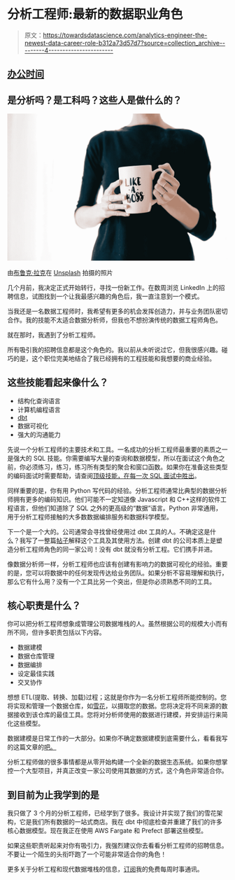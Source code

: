 # 分析工程师:最新的数据职业角色

> 原文：<https://towardsdatascience.com/analytics-engineer-the-newest-data-career-role-b312a73d57d7?source=collection_archive---------4----------------------->

## [办公时间](https://towardsdatascience.com/tagged/office-hours)

## 是分析吗？是工科吗？这些人是做什么的？

![](img/e1dee49d68f4de6e8bbf98c4414ecad7.png)

由[布鲁克·拉克](https://unsplash.com/@brookelark?utm_source=unsplash&utm_medium=referral&utm_content=creditCopyText)在 [Unsplash](https://unsplash.com/s/photos/data-career?utm_source=unsplash&utm_medium=referral&utm_content=creditCopyText) 拍摄的照片

几个月前，我决定正式开始转行，寻找一份新工作。在数周浏览 LinkedIn 上的招聘信息，试图找到一个让我最感兴趣的角色后，我一直注意到一个模式。

当我还是一名数据工程师时，我希望有更多的机会发挥创造力，并与业务团队密切合作。我的技能不太适合数据分析师，但我也不想扮演传统的数据工程师角色。

就在那时，我遇到了分析工程师。

所有吸引我的招聘信息都是这个角色的。我以前从未听说过它，但我很感兴趣。碰巧的是，这个职位完美地结合了我已经拥有的工程技能和我想要的商业经验。

## 这些技能看起来像什么？

*   结构化查询语言
*   计算机编程语言
*   [dbt](https://www.getdbt.com/)
*   数据可视化
*   强大的沟通能力

先说一个分析工程师的主要技术和工具。一名成功的分析工程师最重要的素质之一是强大的 SQL 技能。你需要编写大量的查询和数据模型，所以在面试这个角色之前，你必须练习，练习，练习所有类型的聚合和窗口函数。如果你在准备这些类型的编码面试时需要帮助，请查阅[顶级技能，在每一次 SQL 面试中胜出](/top-skills-to-ace-every-sql-interview-question-33356b08845a)。

同样重要的是，你有用 Python 写代码的经验。分析工程师通常比典型的数据分析师拥有更多的编码知识。他们可能不一定知道像 Javascript 和 C++这样的软件工程语言，但他们知道除了 SQL 之外的更高级的“数据”语言。Python 非常通用，用于分析工程师接触的大多数数据编排服务和数据科学模型。

下一个是一个大的。公司通常会寻找曾经使用过 dbt 工具的人。不确定这是什么？我写了一整篇[帖子](/what-is-dbt-a0d91109f7d0)解释这个工具及其使用方法。创建 dbt 的公司本质上是塑造分析工程师角色的同一家公司！没有 dbt 就没有分析工程。它们携手并进。

像数据分析师一样，分析工程师也应该有创建有影响力的数据可视化的经验。重要的是，您可以将数据中的任何发现传达给业务团队。如果分析不容易理解和执行，那么它有什么用？没有一个工具比另一个突出，但是你必须熟悉不同的工具。

## 核心职责是什么？

你可以把分析工程师想象成管理公司数据堆栈的人。虽然根据公司的规模大小而有所不同，但许多职责包括以下内容。

*   数据建模
*   数据仓库管理
*   数据编排
*   设定最佳实践
*   交叉协作

想想 ETL(提取、转换、加载)过程；这就是你作为一名分析工程师所能控制的。您将实现和管理一个数据仓库，如[雪花](https://www.snowflake.com/)，以摄取您的数据。您将决定将不同来源的数据接收到该仓库的最佳工具。您将对分析师使用的数据进行建模，并安排运行来简化这些模型。

数据建模是日常工作的一大部分。如果你不确定数据建模到底需要什么，看看我写的这篇文章的[吧。](/data-modeling-101-what-is-it-e9c688f0680b)

分析工程师做的很多事情都是从零开始构建一个全新的数据生态系统。如果你想掌控一个大型项目，并真正改变一家公司使用其数据的方式，这个角色非常适合你。

## 到目前为止我学到的是

我只做了 3 个月的分析工程师，已经学到了很多。我设计并实现了我们的雪花架构，它是我们所有数据的一站式商店。我在 dbt 中彻底检查并重建了我们的许多核心数据模型。现在我正在使用 AWS Fargate 和 Prefect 部署这些模型。

如果这些职责听起来对你有吸引力，我强烈建议你去看看分析工程师的招聘信息。不要让一个陌生的头衔吓跑了一个可能非常适合你的角色！

更多关于分析工程和现代数据堆栈的信息，[订阅](https://madisonmae.substack.com/)我的免费每周时事通讯。